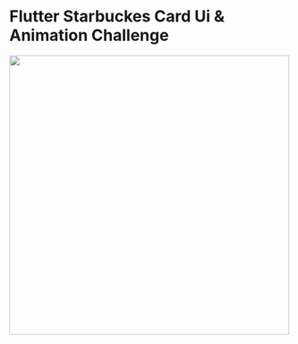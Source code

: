 # Flutter Starbuckes Card Ui & Animation Challenge


<img src="https://github.com/Hatemido/Starbuckes-Card-Animation/blob/master/video/demo.gif" height="500" />
